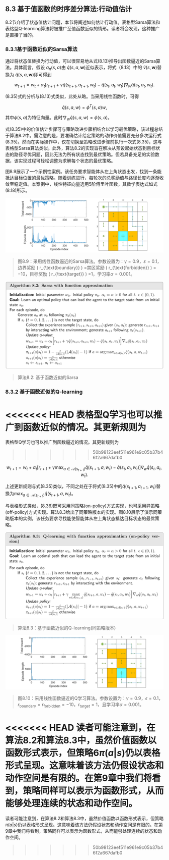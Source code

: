 ## 8.3 基于值函数的时序差分算法:行动值估计

8.2节介绍了状态值估计问题，本节将阐述如何估计行动值。表格型Sarsa算法和表格型Q-learning算法将被推广至值函数近似的情形。读者将会发现，这种推广是直接了当的。

### 8.3.1基于函数近似的Sarsa算法

通过将状态值替换为行动值，可以很容易地从式$(8.13)$推导出函数逼近的Sarsa算法。具体而言，假设 $q_\pi(s, a)$由 $\hat{q}(s, a, \mathbf{w})$近似表示，将式（8.13）中的 $\hat{v}(s, \mathbf{w})$替换为 $\hat{q}(s, a, \mathbf{w})$即可得到

$$w_{t+1}=w_{t}+\alpha_{t}\left[r_{t+1}+\gamma\hat{q}(s_{t+1},a_{t+1},w_{t})-\hat{q}(s_{t},a_{t},w_{t})\right]\nabla_{w}\hat{q}(s_{t},a_{t},w_{t}).\tag{8.35}$$

$(8.35)$式的分析与$(8.13)$式类似，此处从略。当采用线性函数时，可得

$$\hat{q}(s,a,w)=\phi^T(s,a)w,$$

其中$\phi(s, a)$为特征向量。此时$\nabla_w \hat{q}(s, a, w) = \phi(s, a)$。

式$(8.35)$中的价值估计步骤可与策略改进步骤相结合以学习最优策略，该过程总结于算法$8.2$中。需注意的是，要准确估计给定策略的动作价值需要充分多次运行式$(8.35)$。然而在实际操作中，仅在切换至策略改进步骤前执行一次式$(8.35)$，这与表格型Sarsa算法类似。此外，算法$8.2$的实现旨在解决从预设起始状态到目标状态的路径寻优问题，因此无法为所有状态找到最优策略。但若具备充足的实验数据，该实现过程可轻松调整为求解每个状态的最优策略。

图$8.9$展示了一个示例性案例。该任务要求智能体从左上角状态出发，找到一条能抵达目标位置的最优策略。随着训练进行，每轮次的总奖励值与路径长度均逐渐收敛至稳定值。本案例中，线性特征向量选用5阶傅里叶函数，其数学表达式如式$(8.18)$所示。

 ![](../img/08/8.png)

 > 图$8.9$：采用线性函数逼近的Sarsa算法。参数设置为：$\gamma=0.9$，$\varepsilon=0.1$，边界奖励 \( r_{\text{boundary}} \) =禁区奖励 \( r_{\text{forbidden}} \) = −10，目标奖励 \( r_{\text{target}} \) =1，学习率$\alpha=0.001$。

  ![](../img/08/9.png)

 > 算法8.2: 基于函数近似的Sarsa

### 8.3.2 基于函数近似的Q-learning

<<<<<<< HEAD
表格型Q学习也可以推广到函数近似的情况。其更新规则为
=======
表格型Q学习也可以推广到函数逼近的情况。其更新规则为
>>>>>>> 50b98123eef511e961e9c05b37b46f2a667dafb0

$$w_{t+1}=w_{t}+\alpha_{t}\left[r_{t+1}+\gamma\max_{a\in\mathcal{A}(s_{t+1})}\hat{q}(s_{t+1},a,w_{t})-\hat{q}(s_{t},a_{t},w_{t})\right]\nabla_{w}\hat{q}(s_{t},a_{t},w_{t}).\tag{8.36}$$

上述更新规则与式$(8.35)$类似，不同之处在于将式$(8.35)$中的$\hat{q}(s_{t+1}, a_{t+1}, w_t)$替换为$\max_{a \in \mathcal{A}(s_{t+1})} \hat{q}(s_{t+1}, a, w_t)$。

与表格形式类似，$(8.36)$既可采用同策略(on-policy)方式实现，也可采用异策略(off-policy)方式实现。算法$8.3$给出了同策略版本的实现。图$8.10$展示了演示同策略版本的实例，该任务要求寻找能使智能体从左上角状态抵达目标状态的最优策略。

 ![](../img/08/10.png)

 > 算法$8.3$：基于函数近似的Q-learning(同策略版本)

  ![](../img/08/11.png)

 > 图$8.10$：采用线性函数逼近的Q学习算法。参数设置为：$\gamma =0.9$，$\epsilon =0.1$，$r_{\text{boundary}} = r_{\text{forbidden}} = -10$，$r_{\text{target}} =1$，且学习率$\alpha =0.001$。

<<<<<<< HEAD
读者可能注意到，在算法$8.2$和算法$8.3$中，虽然价值函数以函数形式表示，但策略6$\pi(a|s)$仍以表格形式呈现。这意味着该方法仍假设状态和动作空间是有限的。在第$9$章中我们将看到，策略同样可以表示为函数形式，从而能够处理连续的状态和动作空间。
=======
读者可能注意到，在算法$8.2$和算法$8.3$中，虽然价值函数以函数形式表示，但策略$\pi(a|s)$仍以表格形式呈现。这意味着该方法仍假设状态和动作空间是有限的。在第$9$章中我们将看到，策略同样可以表示为函数形式，从而能够处理连续的状态和动作空间。
>>>>>>> 50b98123eef511e961e9c05b37b46f2a667dafb0
